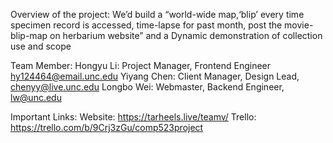 Overview of the project:
We’d build a “world-wide map,‘blip’ every time specimen record is accessed, time-lapse for past month, post the movie-blip-map on herbarium website” and a Dynamic demonstration of collection use and scope


Team Member:
Hongyu Li: Project Manager, Frontend Engineer hy124464@email.unc.edu
Yiyang Chen: Client Manager, Design Lead, chenyy@live.unc.edu
Longbo Wei: Webmaster, Backend Engineer, lw@unc.edu


Important Links:
Website: https://tarheels.live/teamv/
Trello: https://trello.com/b/9Crj3zGu/comp523project
